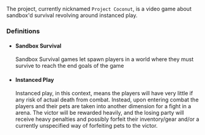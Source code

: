 The project, currently nicknamed ``Project Coconut``, is a video game about sandbox'd survival revolving around instanced play.

### Definitions
 - #### Sandbox Survival
	Sandbox Survival games let spawn players in a world where they must survive to reach the end goals of the game
 - #### Instanced Play
	 Instanced play, in this context, means the players will have very little if any risk of actual death from combat. Instead, upon entering combat the players and their pets are taken into another dimension for a fight in a arena. The victor will be rewarded heavily, and the losing party will receive heavy penalties and possibly forfeit their inventory/gear and/or a currently unspecified way of forfeiting pets to the victor.